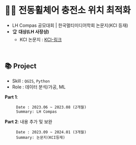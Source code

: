 # 👩‍🦼 전동휠체어 충전소 위치 최적화

- LH Compas 공모대회 | 한국멀티미디어학회 논문지(KCI 등재)
- 🏆 <b>대상(LH 사장상)</b>
    - KCI 논문지 : [KCI-링크](https://www.kci.go.kr/kciportal/ci/sereArticleSearch/ciSereArtiView.kci?sereArticleSearchBean.artiId=ART003048426)
  
<br>

## 📚 Project

- Skill : `QGIS`, `Python`
- Role : 데이터 분석/가공, ML

<strong> Part 1</strong>: 
```
     Date : 2023.06 ~ 2023.08 (2개월)
     Summary: LH Compas
``` 
<strong> Part 2</strong>: 내용 추가 및 보완
```
     Date : 2023.09 ~ 2024.01 (3개월)
     Summary: 논문지(KCI등재)
```

